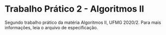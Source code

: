 # Trabalho Prático 2 - Algoritmos II
Segundo trabalho prático da matéria Algoritmos II, UFMG 2020/2. Para mais informações, leia o arquivo de especificação.
